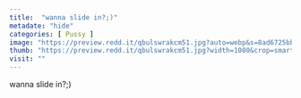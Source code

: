```yaml
---
title:  "wanna slide in?;)"
metadate: "hide"
categories: [ Pussy ]
image: "https://preview.redd.it/qbulswrakcm51.jpg?auto=webp&s=8ad6725bb64cf24a8a1d42d54b9293879bcca973"
thumb: "https://preview.redd.it/qbulswrakcm51.jpg?width=1080&crop=smart&auto=webp&s=d0e22f46d732295c57136d12120b4ac05346164d"
visit: ""
---
```

wanna slide in?;)
